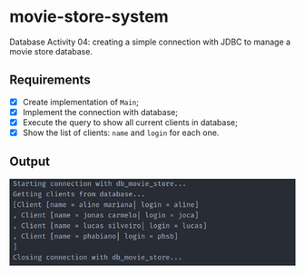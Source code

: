 # movie-store-system
Database Activity 04: creating a simple connection with JDBC to manage a movie store database.

## Requirements
- [X] Create implementation of `Main`;
- [X] Implement the connection with database;
- [X] Execute the query to show all current clients in database;
- [X] Show the list of clients: `name` and `login` for each one.

## Output
<img src="assets/output.png"/>
